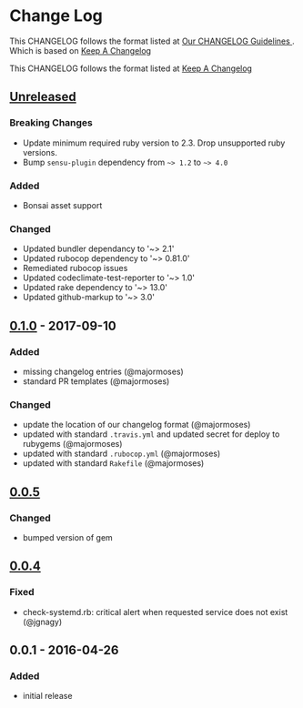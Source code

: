 # Change Log
This CHANGELOG follows the format listed at [Our CHANGELOG Guidelines ](https://github.com/sensu-plugins/community/blob/master/HOW_WE_CHANGELOG.md).
Which is based on [Keep A Changelog](http://keepachangelog.com/)

This CHANGELOG follows the format listed at [Keep A Changelog](http://keepachangelog.com/)

## [Unreleased]

### Breaking Changes
- Update minimum required ruby version to 2.3. Drop unsupported ruby versions.
- Bump `sensu-plugin` dependency from `~> 1.2` to `~> 4.0`

### Added
- Bonsai asset support
### Changed
- Updated bundler dependancy to '~> 2.1'
- Updated rubocop dependency to '~> 0.81.0'
- Remediated rubocop issues
- Updated codeclimate-test-reporter to '~> 1.0'
- Updated rake dependency to '~> 13.0'
- Updated github-markup to '~> 3.0'

## [0.1.0] - 2017-09-10
### Added
- missing changelog entries (@majormoses)
- standard PR templates (@majormoses)

### Changed
- update the location of our changelog format (@majormoses)
- updated with standard `.travis.yml` and updated secret for deploy to rubygems (@majormoses)
- updated with standard `.rubocop.yml` (@majormoses)
- updated with standard `Rakefile` (@majormoses)


## [0.0.5]
### Changed
- bumped version of gem

## [0.0.4]
### Fixed
- check-systemd.rb: critical alert when requested service does not exist (@jgnagy)


## 0.0.1 - 2016-04-26
### Added
- initial release

[Unreleased]: https://github.com/sensu-plugins/sensu-plugins-systemd/compare/0.1.0...HEAD
[0.1.0]:https://github.com/sensu-plugins/sensu-plugins-systemd/compare/v0.0.5...0.1.0
[0.0.5]: https://github.com/sensu-plugins/sensu-plugins-systemd/compare/v0.0.4...v0.0.5
[0.0.4]: https://github.com/sensu-plugins/sensu-plugins-systemd/compare/v0.0.3...v0.0.4
